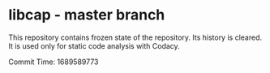 # libcap - master branch

This repository contains frozen state of the repository.
Its history is cleared. It is used only for static code
analysis with Codacy.

Commit Time: 1689589773